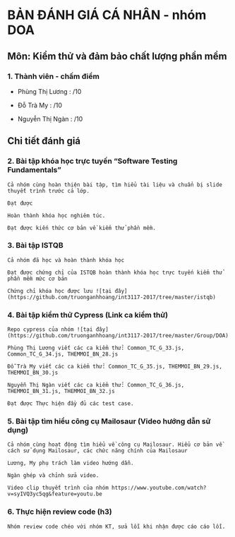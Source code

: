 # BẢN ĐÁNH GIÁ CÁ NHÂN - nhóm DOA

## Môn: Kiểm thử và đảm bảo chất lượng phần mềm

### 1. Thành viên - chấm điểm

- Phùng Thị Lương : /10

- Đỗ Trà My : /10

- Nguyễn Thị Ngàn : /10

## Chi tiết đánh giá

### 2. Bài tập khóa học trực tuyến “Software Testing Fundamentals”
	Cả nhóm cùng hoàn thiện bài tập, tìm hiểu tài liệu và chuẩn bị slide thuyết trình trước cả lớp.

	Đạt được

	Hoàn thành khóa học nghiêm túc.

	Đạt được kiến thức cơ bản về kiểm thử phần mềm.

### 3. Bài tập ISTQB
	Cả nhóm đã học và hoàn thành khóa học

	Đạt được chứng chỉ của ISTQB hoàn thành khóa học trực tuyến kiểm thử phần mềm mức cơ bản

	Chứng chỉ khóa học được lưu ![tại đây](https://github.com/truonganhhoang/int3117-2017/tree/master/istqb)

### 4. Bài tập kiểm thử Cypress (Link ca kiểm thử)
	Repo cypress của nhóm ![tại đây](https://github.com/truonganhhoang/int3117-2017/tree/master/Group/DOA)

	Phùng Thị Lương viết các ca kiểm thử: Common_TC_G_33.js, Common_TC_G_34.js, THEMMOI_BN_28.js

	Đỗ Trà My viết các ca kiểm thử: Common_TC_G_35.js, THEMMOI_BN_29.js, THEMMOI_BN_30.js

	Nguyễn Thị Ngàn viết các ca kiểm thử: Common_TC_G_36.js, THEMMOI_BN_31.js, THEMMOI_BN_32.js

	Đạt được Thực hiện đầy đủ các test case.

### 5. Bài tập tìm hiểu công cụ Mailosaur (Video hướng dẫn sử dụng)
	Cả nhóm cùng hoạt động tìm hiểu về công cụ Mailosaur. Hiểu cơ bản về cách sử dụng Mailosaur, các chức năng chính của Mailosaur

	Lương, My phụ trách làm video hướng dẫn.

	Ngàn ghép và chỉnh sửa video.

	Video clip thuyết trình của nhóm https://www.youtube.com/watch?v=syIVQ3yc5qg&feature=youtu.be

### 6. Thực hiện review code (h3)
	Nhóm review code chéo với nhóm KT, sửa lỗi khi nhận được cáo cáo lỗi.

